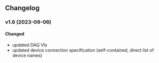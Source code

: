 ## Changelog

### v1.6 (2023-09-06)
  
#### Changed
- updated DAQ VIs
- updated device connection specification (self-contained, direct list of device names)
 


